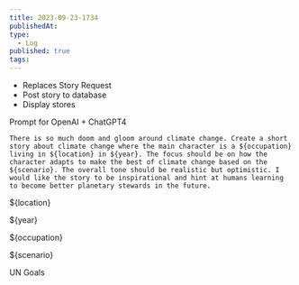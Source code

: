 ```yaml
---
title: 2023-09-23-1734
publishedAt:
type:
  - Log
published: true
tags:
---
```



- Replaces Story Request
- Post story to database
- Display stores



Prompt for OpenAI + ChatGPT4



```
There is so much doom and gloom around climate change. Create a short story about climate change where the main character is a ${occupation} living in ${location} in ${year}. The focus should be on how the character adapts to make the best of climate change based on the ${scenario}. The overall tone should be realistic but optimistic. I would like the story to be inspirational and hint at humans learning to become better planetary stewards in the future.
```


${location}

${year}

${occupation}

${scenario}

UN Goals
